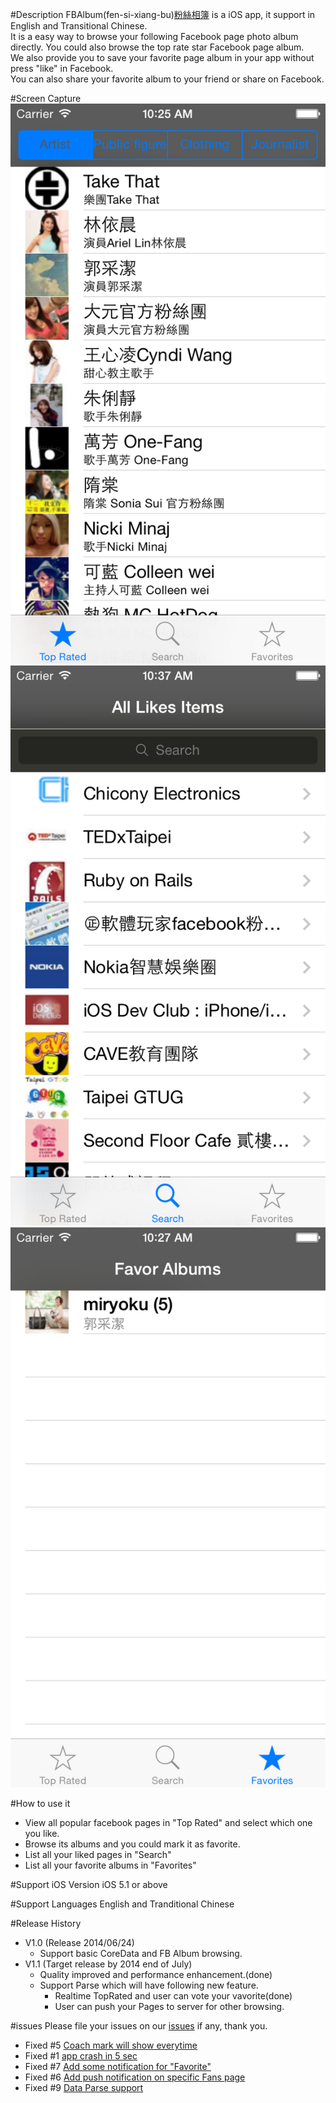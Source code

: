 #Description
  FBAlbum(fen-si-xiang-bu)[粉絲相簿](https://itunes.apple.com/tw/app/fen-si-xiang-bu/id839324997?l=zh&mt=8) is a iOS app, it support in English and Transitional Chinese.<br>
  It is a easy way to browse your following Facebook page photo album directly. You could also browse the top rate star   Facebook page album. <br>
  We also provide you to save your favorite page album in your app without press "like" in Facebook. <br>
  You can also share your favorite album to your friend or share on Facebook. <br>

#Screen Capture
![pic1](https://raw.githubusercontent.com/kkdai/iOS-APP-FBAlbums/master/img/1.0/1.png) <br>
![pic2](https://raw.githubusercontent.com/kkdai/iOS-APP-FBAlbums/master/img/1.0/2.png) <br>
![pic3](https://raw.githubusercontent.com/kkdai/iOS-APP-FBAlbums/master/img/1.0/3.png) <br>

#How to use it
*  View all popular facebook pages in "Top Rated" and select which one you like.
*  Browse its albums and you could mark it as favorite.
*  List all your liked pages in "Search"
*  List all your favorite albums in "Favorites"

#Support iOS Version
  iOS 5.1 or above

#Support Languages
  English and Tranditional Chinese

#Release History
* V1.0 (Release 2014/06/24)
  * Support basic CoreData and FB Album browsing.
* V1.1 (Target release by 2014 end of July)
  * Quality improved and performance enhancement.(done)
  * Support Parse which will have following new feature.
    * Realtime TopRated and user can vote your vavorite(done)
    * User can push your Pages to server for other browsing.
  

#issues
  Please file your issues on our [issues](https://github.com/kkdai/iOS-APP-FBAlbums/issues) if any, thank you.
* Fixed #5 [Coach mark will show everytime](https://github.com/kkdai/iOS-APP-FBAlbums/issues/5)
* Fixed #1 [app crash in 5 sec](https://github.com/kkdai/iOS-APP-FBAlbums/issues/1)
* Fixed #7 [Add some notification for "Favorite"](https://github.com/kkdai/iOS-APP-FBAlbums/issues/7)
* Fixed #6 [Add push notification on specific Fans page](https://github.com/kkdai/iOS-APP-FBAlbums/issues/6)
* Fixed #9 [Data Parse support](https://github.com/kkdai/iOS-APP-FBAlbums/issues/9)
